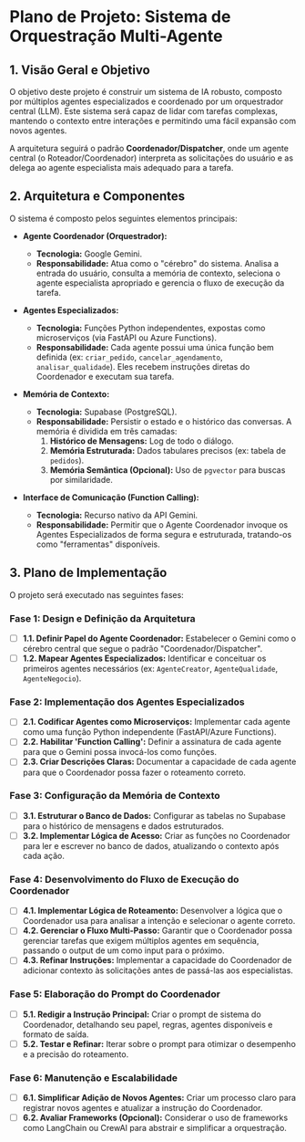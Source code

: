# Plano de Projeto: Sistema de Orquestração Multi-Agente

## 1. Visão Geral e Objetivo

O objetivo deste projeto é construir um sistema de IA robusto, composto por múltiplos agentes especializados e coordenado por um orquestrador central (LLM). Este sistema será capaz de lidar com tarefas complexas, mantendo o contexto entre interações e permitindo uma fácil expansão com novos agentes.

A arquitetura seguirá o padrão **Coordenador/Dispatcher**, onde um agente central (o Roteador/Coordenador) interpreta as solicitações do usuário e as delega ao agente especialista mais adequado para a tarefa.

## 2. Arquitetura e Componentes

O sistema é composto pelos seguintes elementos principais:

-   **Agente Coordenador (Orquestrador):**
    -   **Tecnologia:** Google Gemini.
    -   **Responsabilidade:** Atua como o "cérebro" do sistema. Analisa a entrada do usuário, consulta a memória de contexto, seleciona o agente especialista apropriado e gerencia o fluxo de execução da tarefa.

-   **Agentes Especializados:**
    -   **Tecnologia:** Funções Python independentes, expostas como microserviços (via FastAPI ou Azure Functions).
    -   **Responsabilidade:** Cada agente possui uma única função bem definida (ex: `criar_pedido`, `cancelar_agendamento`, `analisar_qualidade`). Eles recebem instruções diretas do Coordenador e executam sua tarefa.

-   **Memória de Contexto:**
    -   **Tecnologia:** Supabase (PostgreSQL).
    -   **Responsabilidade:** Persistir o estado e o histórico das conversas. A memória é dividida em três camadas:
        1.  **Histórico de Mensagens:** Log de todo o diálogo.
        2.  **Memória Estruturada:** Dados tabulares precisos (ex: tabela de `pedidos`).
        3.  **Memória Semântica (Opcional):** Uso de `pgvector` para buscas por similaridade.

-   **Interface de Comunicação (Function Calling):**
    -   **Tecnologia:** Recurso nativo da API Gemini.
    -   **Responsabilidade:** Permitir que o Agente Coordenador invoque os Agentes Especializados de forma segura e estruturada, tratando-os como "ferramentas" disponíveis.

## 3. Plano de Implementação

O projeto será executado nas seguintes fases:

### Fase 1: Design e Definição da Arquitetura
- [ ] **1.1. Definir Papel do Agente Coordenador:** Estabelecer o Gemini como o cérebro central que segue o padrão "Coordenador/Dispatcher".
- [ ] **1.2. Mapear Agentes Especializados:** Identificar e conceituar os primeiros agentes necessários (ex: `AgenteCreator`, `AgenteQualidade`, `AgenteNegocio`).

### Fase 2: Implementação dos Agentes Especializados
- [ ] **2.1. Codificar Agentes como Microserviços:** Implementar cada agente como uma função Python independente (FastAPI/Azure Functions).
- [ ] **2.2. Habilitar 'Function Calling':** Definir a assinatura de cada agente para que o Gemini possa invocá-los como funções.
- [ ] **2.3. Criar Descrições Claras:** Documentar a capacidade de cada agente para que o Coordenador possa fazer o roteamento correto.

### Fase 3: Configuração da Memória de Contexto
- [ ] **3.1. Estruturar o Banco de Dados:** Configurar as tabelas no Supabase para o histórico de mensagens e dados estruturados.
- [ ] **3.2. Implementar Lógica de Acesso:** Criar as funções no Coordenador para ler e escrever no banco de dados, atualizando o contexto após cada ação.

### Fase 4: Desenvolvimento do Fluxo de Execução do Coordenador
- [ ] **4.1. Implementar Lógica de Roteamento:** Desenvolver a lógica que o Coordenador usa para analisar a intenção e selecionar o agente correto.
- [ ] **4.2. Gerenciar o Fluxo Multi-Passo:** Garantir que o Coordenador possa gerenciar tarefas que exigem múltiplos agentes em sequência, passando o output de um como input para o próximo.
- [ ] **4.3. Refinar Instruções:** Implementar a capacidade do Coordenador de adicionar contexto às solicitações antes de passá-las aos especialistas.

### Fase 5: Elaboração do Prompt do Coordenador
- [ ] **5.1. Redigir a Instrução Principal:** Criar o prompt de sistema do Coordenador, detalhando seu papel, regras, agentes disponíveis e formato de saída.
- [ ] **5.2. Testar e Refinar:** Iterar sobre o prompt para otimizar o desempenho e a precisão do roteamento.

### Fase 6: Manutenção e Escalabilidade
- [ ] **6.1. Simplificar Adição de Novos Agentes:** Criar um processo claro para registrar novos agentes e atualizar a instrução do Coordenador.
- [ ] **6.2. Avaliar Frameworks (Opcional):** Considerar o uso de frameworks como LangChain ou CrewAI para abstrair e simplificar a orquestração.
